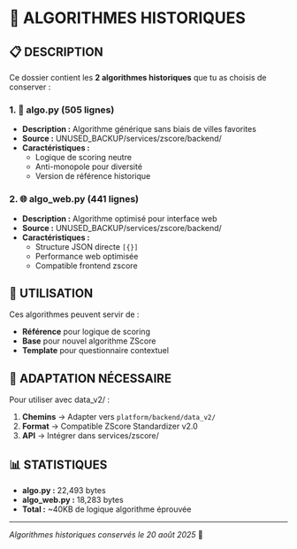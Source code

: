 # 🎯 ALGORITHMES HISTORIQUES

## 📋 DESCRIPTION

Ce dossier contient les **2 algorithmes historiques** que tu as choisis de conserver :

### 1. 🎲 **algo.py** (505 lignes)

- **Description :** Algorithme générique sans biais de villes favorites
- **Source :** UNUSED_BACKUP/services/zscore/backend/
- **Caractéristiques :**
  - Logique de scoring neutre
  - Anti-monopole pour diversité
  - Version de référence historique

### 2. 🌐 **algo_web.py** (441 lignes)

- **Description :** Algorithme optimisé pour interface web
- **Source :** UNUSED_BACKUP/services/zscore/backend/
- **Caractéristiques :**
  - Structure JSON directe `[{}]`
  - Performance web optimisée
  - Compatible frontend zscore

## 🎯 UTILISATION

Ces algorithmes peuvent servir de :

- **Référence** pour logique de scoring
- **Base** pour nouvel algorithme ZScore
- **Template** pour questionnaire contextuel

## 🔧 ADAPTATION NÉCESSAIRE

Pour utiliser avec data_v2/ :

1. **Chemins** → Adapter vers `platform/backend/data_v2/`
2. **Format** → Compatible ZScore Standardizer v2.0
3. **API** → Intégrer dans services/zscore/

## 📊 STATISTIQUES

- **algo.py :** 22,493 bytes
- **algo_web.py :** 18,283 bytes
- **Total :** ~40KB de logique algorithme éprouvée

---

*Algorithmes historiques conservés le 20 août 2025* 🎯
